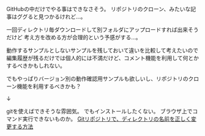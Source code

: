 GitHubの中だけでやる事はできなさそう。
リポジトリのクローン、みたいな記事はググると見つかるけれど…。

一回ディレクトリ毎ダウンロードして別フォルダにアップロードすれば出来そうだけど
考え方を改める方が合理的という予感がする…。

動作するサンプルとしないサンプルを残しておいて違いを比較して考えたいので
編集履歴が残るだけでは個人的には不満だけど、コメント機能を利用して何とかするべきかもしれない。

でもやっぱりバージョン別の動作確認用サンプルも欲しいし、リポジトリのクローン機能を利用するべきかも？

↓

gitを使えばできそうな雰囲気。
でもインストールしたくない。
ブラウザ上でコマンド実行できないものか。
[Gitリポジトリで、ディレクトリの名前を正しく変更する方法](https://www.it-swarm-ja.tech/ja/git/git%E3%83%AA%E3%83%9D%E3%82%B8%E3%83%88%E3%83%AA%E3%81%A7%E3%80%81%E3%83%87%E3%82%A3%E3%83%AC%E3%82%AF%E3%83%88%E3%83%AA%E3%81%AE%E5%90%8D%E5%89%8D%E3%82%92%E6%AD%A3%E3%81%97%E3%81%8F%E5%A4%89%E6%9B%B4%E3%81%99%E3%82%8B%E6%96%B9%E6%B3%95/1068393408/)
